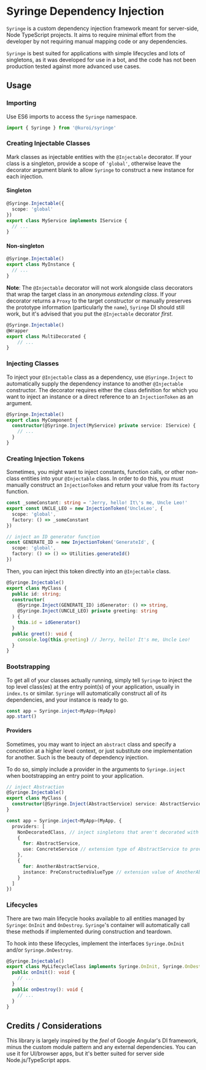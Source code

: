 # Syringe Dependency Injection
`Syringe` is a custom dependency injection framework meant for server-side, Node TypeScript projects. It aims to require minimal effort from the developer by not requiring manual mapping code or any dependencies.

`Syringe` is best suited for applications with simple lifecycles and lots of singletons, as it was developed for use in a bot, and the code has not been production tested against more advanced use cases.

## Usage

### Importing
Use ES6 imports to access the `Syringe` namespace.

```typescript
import { Syringe } from '@kuroi/syringe'
```

### Creating Injectable Classes
Mark classes as injectable entities with the `@Injectable` decorator. If your class is a singleton, provide a scope of `'global'`, otherwise leave the decorator argument blank to allow `Syringe` to construct a new instance for each injection.

#### Singleton
```typescript
@Syringe.Injectable({
  scope: 'global'
})
export class MyService implements IService {
  // ...
}
```

#### Non-singleton
```typescript
@Syringe.Injectable()
export class MyInstance {
  // ...
}
```

**Note**: The `@Injectable` decorator will not work alongside class decorators that wrap the target class in an *anonymous extending class*. If your decorator returns a `Proxy` to the target constructor or manually preserves the prototype information (particularly the `name`), `Syringe` DI should still work, but it's advised that you put the `@Injectable` decorator *first*.
```typescript
@Syringe.Injectable()
@Wrapper
export class MultiDecorated {
	// ...
}
```

### Injecting Classes
To inject your `@Injectable` class as a dependency, use `@Syringe.Inject` to automatically supply the dependency instance to another `@Injectable` constructor. The decorator requires either the class definition for which you want to inject an instance or a direct reference to an `InjectionToken` as an argument.
```typescript
@Syringe.Injectable()
export class MyComponent {
  constructor(@Syringe.Inject(MyService) private service: IService) {
    // ...
  }
}
```

### Creating Injection Tokens
Sometimes, you might want to inject constants, function calls, or other non-class entities into your `@Injectable` class. In order to do this, you must manually construct an `InjectionToken` and return your value from its `factory` function.

```typescript
const _someConstant: string = 'Jerry, hello! It\'s me, Uncle Leo!'
export const UNCLE_LEO = new InjectionToken('UncleLeo', {
  scope: 'global',
  factory: () => _someConstant
})

// inject an ID generator function
const GENERATE_ID = new InjectionToken('GenerateId', {
  scope: 'global',
  factory: () => () => Utilities.generateId()
})
```

Then, you can inject this token directly into an `@Injectable` class.

```typescript
@Syringe.Injectable()
export class MyClass {
  public id: string;
  constructor(
    @Syringe.Inject(GENERATE_ID) idGenerator: () => string,
    @Syringe.Inject(UNCLE_LEO) private greeting: string
  ) {
    this.id = idGenerator()
  }
  public greet(): void {
    console.log(this.greeting) // Jerry, hello! It's me, Uncle Leo!
  }
}
```

### Bootstrapping
To get all of your classes actually running, simply tell `Syringe` to inject the top level class(es) at the entry point(s) of your application, usually in `index.ts` or similar. `Syringe` will automatically construct all of its dependencies, and your instance is ready to go.

```typescript
const app = Syringe.inject<MyApp>(MyApp)
app.start()
```

#### Providers
Sometimes, you may want to inject an `abstract` class and specify a concretion at a higher level context, or just substitute one implementation for another. Such is the beauty of dependency injection.

To do so, simply include a provider in the arguments to `Syringe.inject` when bootstrapping an entry point to your application.
```typescript
// inject Abstraction
@Syringe.Injectable()
export class MyClass {
  constructor(@Syringe.Inject(AbstractService) service: AbstractService) {}
}

const app = Syringe.inject<MyApp>(MyApp, {
  providers: [
	NonDecoratedClass, // inject singletons that aren't decorated with @Injectable
	{
      for: AbstractService,
      use: ConcreteService // extension type of AbstractService to provide for MyApp
    },
	{
      for: AnotherAbstractService,
	  instance: PreConstructedValueType // extension value of AnotherAbstractService to provide for MyApp
	}
  ]
})
```

### Lifecycles
There are two main lifecycle hooks available to all entities managed by `Syringe`: `OnInit` and `OnDestroy`. `Syringe`'s container will automatically call these methods if implemented during construction and teardown.

To hook into these lifecycles, implement the interfaces `Syringe.OnInit` and/or `Syringe.OnDestroy`.

```typescript
@Syringe.Injectable()
export class MyLifecycleClass implements Syringe.OnInit, Syringe.OnDestroy {
  public onInit(): void {
    // ...
  }
  public onDestroy(): void {
    // ...
  }
}
```

## Credits / Considerations
This library is largely inspired by the *feel* of Google Angular's DI framework, minus the custom module pattern and any external dependencies. You can use it for UI/browser apps, but it's better suited for server side Node.js/TypeScript apps.